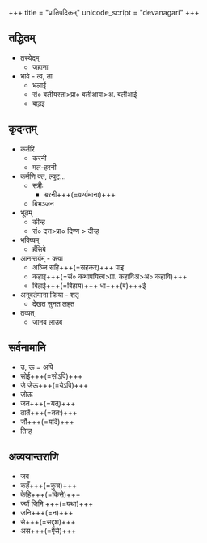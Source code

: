 +++
title = "प्रातिपदिकम्"
unicode_script = "devanagari"
+++

## तद्धितम्
- तस्येदम्
  - जहाना
- भावे - त्व, ता
  - भलाई
  - सं० बलीयस्ता>प्रा० बलीआया>अ. बलीआई
  - बाढ़इ


## कृदन्तम्
- कर्तरि
  - करनी
  - मल-हरनी
- कर्मणि क्त, ल्युट्…
  - स्त्रीः
    - बरनी+++(=वर्ण्यमाना)+++
  - बिभञ्जन
- भूतम्
  - कीन्ह
  - सं० दत्त>प्रा० दिण्ण > दीन्ह
- भविष्यम्
  - हँसिबे
- आनन्तर्यम् - क्त्वा
  - अञ्जि सहि+++(=सहकर)+++ पाइ
  - कहाइ+++(=सं० कथापयित्त्व>प्रा. कहाविअ>अ० कहावि)+++
  - बिहाई+++(=विहाय)+++ धा+++(व)+++ई
- अनुवर्तमाना क्रिया - शतृ
  - देखत सुनत लहत
- तव्यत्
  - जानब लाउब

## सर्वनामानि
- उ, ऊ = अपि
- सोई+++(=सोऽपि)+++
- जे जेऊ+++(=येऽपि)+++
- जोऊ
- जत+++(=यत्)+++
- तातें+++(=ततः)+++
- जौं+++(=यदि)+++
- तिन्ह

## अव्ययान्तराणि
- जब
- कहँ+++(=कुत्र)+++
- केहि+++(=किसे)+++
- ज्यों जिमि +++(=यथा)+++
- जनि+++(=न)+++
- से+++(=सद्दृश)+++
- अस+++(=ऐसे)+++

